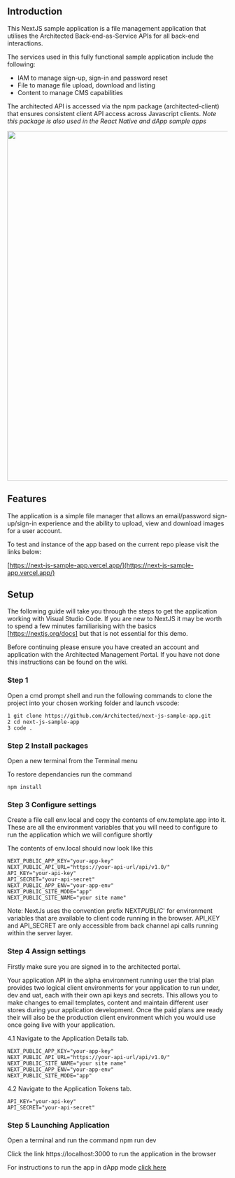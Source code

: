 ## Introduction

This NextJS sample application is a file management application that utilises the Architected Back-end-as-Service APIs for all back-end interactions.

The services used in this fully functional sample application include the following:

- IAM to manage sign-up, sign-in and password reset
- File to manage file upload, download and listing
- Content to manage CMS capabilities

The architected API is accessed via the npm package (architected-client) that ensures consistent client API access across Javascript clients.
_Note this package is also used in the React Native and dApp sample apps_

<img src="https://dzappstordevmgmtauest.blob.core.windows.net/assets/documentation/next-js-interactions.png" width="800">

## Features

The application is a simple file manager that allows an email/password sign-up/sign-in experience and the ability to upload, view and download images for a user account.

To test and instance of the app based on the current repo please visit the links below:

[https://next-js-sample-app.vercel.app/](https://next-js-sample-app.vercel.app/)

## Setup

The following guide will take you through the steps to get the application working with Visual Studio Code. If you are new to NextJS it may be worth to spend a few minutes familiarising with the basics [https://nextjs.org/docs] but that is not essential for this demo.

Before continuing please ensure you have created an account and application with the Architected Management Portal. If you have not done this instructions can be found on the wiki.

### Step 1

Open a cmd prompt shell and run the following commands to clone the project into your chosen working folder and launch vscode:

```
1 git clone https://github.com/Architected/next-js-sample-app.git
2 cd next-js-sample-app
3 code .
```

### Step 2 Install packages

Open a new terminal from the Terminal menu

To restore dependancies run the command

```
npm install
```

### Step 3 Configure settings

Create a file call env.local and copy the contents of env.template.app into it. These are all the environment variables that you will need to configure to run the application which we will configure shortly

The contents of env.local should now look like this

```
NEXT_PUBLIC_APP_KEY="your-app-key"
NEXT_PUBLIC_API_URL="https://your-api-url/api/v1.0/"
API_KEY="your-api-key"
API_SECRET="your-api-secret"
NEXT_PUBLIC_APP_ENV="your-app-env"
NEXT_PUBLIC_SITE_MODE="app"
NEXT_PUBLIC_SITE_NAME="your site name"
```

Note: NextJs uses the convention prefix NEXT*PUBLIC*' for environment variables that are available to client code running in the browser. API_KEY and API_SECRET are only accessible from back channel api calls running within the server layer.

### Step 4 Assign settings

Firstly make sure you are signed in to the architected portal.

Your application API in the alpha environment running user the trial plan provides two logical client environments for your application to run under, dev and uat, each with their own api keys and secrets. This allows you to make changes to email templates, content and maintain different user stores during your application development. Once the paid plans are ready their will also be the production client environment which you would use once going live with your application.

4.1 Navigate to the Application Details tab.

```
NEXT_PUBLIC_APP_KEY="your-app-key"
NEXT_PUBLIC_API_URL="https://your-api-url/api/v1.0/"
NEXT_PUBLIC_SITE_NAME="your site name"
NEXT_PUBLIC_APP_ENV="your-app-env"
NEXT_PUBLIC_SITE_MODE="app"
```

4.2 Navigate to the Application Tokens tab.

```
API_KEY="your-api-key"
API_SECRET="your-api-secret"
```

### Step 5 Launching Application

Open a terminal and run the command npm run dev

Click the link https://localhost:3000 to run the application in the browser

For instructions to run the app in dApp mode [click here ](/dapp.md)
